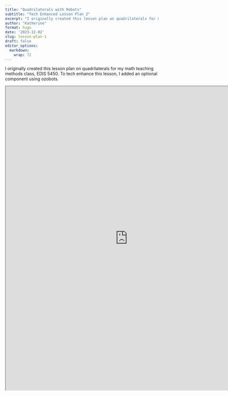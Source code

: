 ```yaml
---
title: "Quadrilaterals with Robots"
subtitle: "Tech Enhanced Lesson Plan 2"
excerpt: "I originally created this lesson plan on quadrilaterals for my math teaching methods class, EDIS 5450. To tech enhance this lesson, I added an optional component using ozobots."
author: "Katherine"
format: hugo
date: '2023-12-02'
slug: lesson-plan-1
draft: false
editor_options: 
  markdown: 
    wrap: 72
---
```


I originally created this lesson plan on quadrilaterals for my math teaching methods class, EDIS 5450. To tech enhance this lesson, I added an optional component using ozobots.

<iframe width="800" height="1000" src="https://docs.google.com/document/d/e/2PACX-1vTxejIZSxqDKEbJkIp_wsTWICuTmOWPmZH-z6Jh_UHyakb-FiWWhTvwasoGfiXsJa6n0WZ54bRK5sp4/pub?embedded=true">
</iframe>
